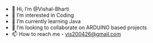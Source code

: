 - 👋 Hi, I’m @Vishal-Bharti
- 👀 I’m interested in Coding
- 🌱 I’m currently learning Java
- 💞️ I’m looking to collaborate on ARDUINO based projects
- 📫 How to reach me - vis200426@gmail.com

<!---
Vishal-Bharti/Vishal-Bharti is a ✨ special ✨ repository because its `README.md` (this file) appears on your GitHub profile.
You can click the Preview link to take a look at your changes.
--->
